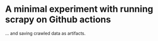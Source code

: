 # A minimal experiment with running scrapy on Github actions

... and saving crawled data as artifacts.
